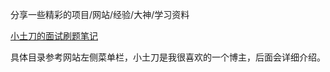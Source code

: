 分享一些精彩的项目/网站/经验/大神/学习资料



[小土刀的面试刷题笔记](https://wdxtub.com/interview/index.html)

具体目录参考网站左侧菜单栏，小土刀是我很喜欢的一个博主，后面会详细介绍。

